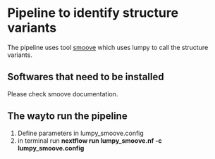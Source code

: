 Pipeline to identify structure variants
=======================================

The pipeline uses tool [smoove](https://github.com/brentp/smoove) which uses lumpy to call the structure variants.


Softwares that need to be installed
-----------------------------------
Please check smoove documentation.

The wayto run the pipeline
--------------------------
1. Define parameters in lumpy_smoove.config
2. in terminal run **nextflow run lumpy_smoove.nf -c lumpy_smoove.config**

